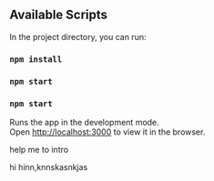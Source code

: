 
## Available Scripts

In the project directory, you can run:


### `npm install`

### `npm start`
### `npm start`

Runs the app in the development mode.<br>
Open [http://localhost:3000](http://localhost:3000) to view it in the browser.


help me to intro


hi
hinn,knnskasnkjas

